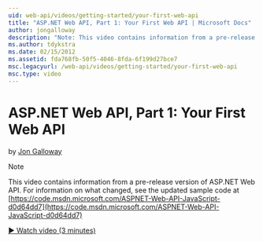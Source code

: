 ```yaml
---
uid: web-api/videos/getting-started/your-first-web-api
title: "ASP.NET Web API, Part 1: Your First Web API | Microsoft Docs"
author: jongalloway
description: "Note: This video contains information from a pre-release version of ASP.NET Web API"
ms.author: tdykstra
ms.date: 02/15/2012
ms.assetid: fda768fb-50f5-4046-8fda-6f199d27bce7
msc.legacyurl: /web-api/videos/getting-started/your-first-web-api
msc.type: video
---
```

# ASP.NET Web API, Part 1: Your First Web API

by [Jon Galloway](https://github.com/jongalloway)

> [!NOTE]
> This video contains information from a pre-release version of ASP.NET Web API. For information on what changed, see the updated sample code at [https://code.msdn.microsoft.com/ASPNET-Web-API-JavaScript-d0d64dd7](https://code.msdn.microsoft.com/ASPNET-Web-API-JavaScript-d0d64dd7)

[&#9654; Watch video (3 minutes)](https://channel9.msdn.com/Blogs/ASP-NET-Site-Videos/your-first-web-api)


